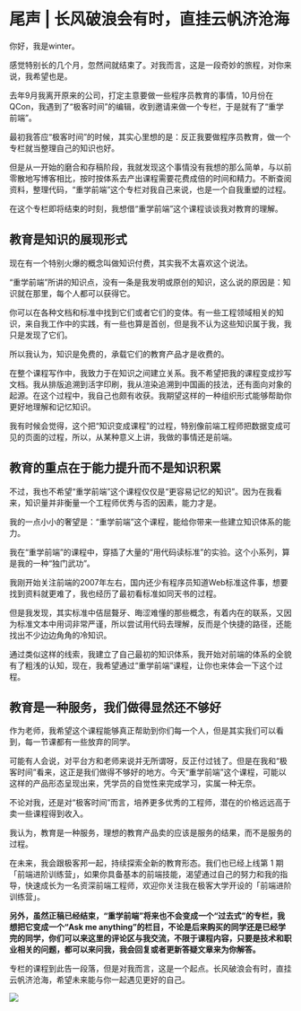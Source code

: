 # 尾声 | 长风破浪会有时，直挂云帆济沧海
你好，我是winter。

感觉特别长的几个月，忽然间就结束了。对我而言，这是一段奇妙的旅程，对你来说，我希望也是。

去年9月我离开原来的公司，打定主意要做一些程序员教育的事情，10月份在QCon，我遇到了“极客时间”的编辑，收到邀请来做一个专栏，于是就有了“重学前端”。

最初我答应“极客时间”的时候，其实心里想的是：反正我要做程序员教育，做一个专栏就当整理自己的知识也好。

但是从一开始的磨合和存稿阶段，我就发现这个事情没有我想的那么简单，与以前零散地写博客相比，按时按体系去产出课程需要花费成倍的时间和精力。不断查阅资料，整理代码，“重学前端”这个专栏对我自己来说，也是一个自我重塑的过程。

在这个专栏即将结束的时刻，我想借“重学前端”这个课程谈谈我对教育的理解。

## 教育是知识的展现形式

现在有一个特别火爆的概念叫做知识付费，其实我不太喜欢这个说法。

“重学前端”所讲的知识点，没有一条是我发明或原创的知识，这么说的原因是：知识就在那里，每个人都可以获得它。

你可以在各种文档和标准中找到它们或者它们的变体。有一些工程领域相关的知识，来自我工作中的实践，有一些也算是首创，但是我不认为这些知识属于我，我只是发现了它们。

所以我认为，知识是免费的，承载它们的教育产品才是收费的。

在整个课程写作中，我致力于在知识之间建立关系。我不希望把我的课程变成抄写文档。我从排版追溯到活字印刷，我从渲染追溯到中国画的技法，还有面向对象的起源。在这个过程中，我自己也颇有收获。我期望这样的一种组织形式能够帮助你更好地理解和记忆知识。

我有时候会觉得，这个把“知识变成课程”的过程，特别像前端工程师把数据变成可见的页面的过程，所以，从某种意义上讲，我做的事情还是前端。

## 教育的重点在于能力提升而不是知识积累

不过，我也不希望“重学前端”这个课程仅仅是“更容易记忆的知识”。因为在我看来，知识量并非衡量一个工程师优秀与否的因素，能力才是。

我的一点小小的奢望是：“重学前端”这个课程，能给你带来一些建立知识体系的能力。

我在“重学前端”的课程中，穿插了大量的“用代码读标准”的实验。这个小系列，算是我的一种“独门武功”。

我刚开始关注前端的2007年左右，国内还少有程序员知道Web标准这件事，想要找到资料就更难了，我也经历了最初看标准如同天书的过程。

但是我发现，其实标准中佶屈聱牙、晦涩难懂的那些概念，有着内在的联系，又因为标准文本中用词非常严谨，所以尝试用代码去理解，反而是个快捷的路径，还能找出不少边边角角的冷知识。

通过类似这样的线索，我建立了自己最初的知识体系，我开始对前端的体系的全貌有了粗浅的认知，现在，我希望通过“重学前端”课程，让你也来体会一下这个过程。

## 教育是一种服务，我们做得显然还不够好

作为老师，我希望这个课程能够真正帮助到你们每一个人，但是其实我们可以看到，每一节课都有一些放弃的同学。

可能有人会说，对平台方和老师来说并无所谓呀，反正付过钱了。但是在我和“极客时间”看来，这正是我们做得不够好的地方。今天“重学前端”这个课程，可能以这样的产品形态呈现出来，凭学员的自觉性来完成学习，实属一种无奈。

不论对我，还是对“极客时间”而言，培养更多优秀的工程师，潜在的价格远远高于卖一些课程得到收入。

我认为，教育是一种服务，理想的教育产品卖的应该是服务的结果，而不是服务的过程。

在未来，我会跟极客邦一起，持续探索全新的教育形态。我们也已经上线第 1 期「前端进阶训练营」，如果你具备基本的前端技能，渴望通过自己的努力和我的指导，快速成长为一名资深前端工程师，欢迎你关注我在极客大学开设的「前端进阶训练营」。

**另外，虽然正稿已经结束，“重学前端”将来也不会变成一个“过去式”的专栏，我想把它变成一个“Ask me anything”的栏目，不论是后来购买的同学还是已经学完的同学，你们可以来这里的评论区与我交流，不限于课程内容，只要是技术和职业相关的问题，都可以来问我，我会回复或者更新答疑文章来为你解答。**

专栏的课程到此告一段落，但是对我而言，这是一个起点。长风破浪会有时，直挂云帆济沧海，希望未来能与你一起遇见更好的自己。

[![](images/97144/e3c15e5e99a6c532b4e0027c5669b74d.jpg)](https://jinshuju.net/f/AWd190)